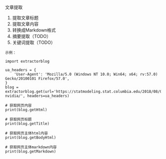 
文章提取

1. 提取文章标题
2. 提取文章内容
3. 转换成Markdown格式
4. 摘要提取（TODO）
5. 关键词提取（TODO）


```
示例：

import extractorblog

ua_headers = {
    'User-Agent': 'Mozilla/5.0 (Windows NT 10.0; Win64; x64; rv:57.0) Gecko/20100101 Firefox/57.0',
}
blog = extractorblog.get(url='https://statmodeling.stat.columbia.edu/2018/08/01/thanks-nvidia/', headers=ua_headers)

# 获取网页内容
print(blog.getHtml)

# 获取网页标题
print(blog.getTitle)

# 获取网页主体html内容
print(blog.getBodyHtml)

# 获取网页主体markdown内容
print(blog.getMarkdown)
```